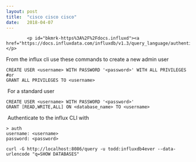 ```yaml
---
layout: post
title:  "cisco cisco cisco"
date:   2018-04-07
---
```



            <p id="bkmrk-https%3A%2F%2Fdocs.influxd"><a href="https://docs.influxdata.com/influxdb/v1.3/query_language/authentication_and_authorization/">https://docs.influxdata.com/influxdb/v1.3/query_language/authentication_and_authorization/</a></p>
<p id="bkmrk-from-the-influx-cli-">From the influx cli use these commands to create a new admin user</p>
<pre id="bkmrk-create-user-%3Cusernam"><code>CREATE USER &lt;username&gt; WITH PASSWORD '&lt;password&gt;' WITH ALL PRIVILEGES<br>#or<br>GRANT ALL PRIVILEGES TO &lt;username&gt;<br></code></pre>
<p id="bkmrk-%C2%A0for-a-standard-use"> For a standard user</p>
<pre id="bkmrk-create-user-%3Cusernam-0"><code>CREATE USER &lt;username&gt; WITH PASSWORD '&lt;password&gt;'<br>GRANT [READ,WRITE,ALL] ON &lt;database_name&gt; TO &lt;username&gt;</code></pre>
<p id="bkmrk-%C2%A0"> Authenticate to the influx CLI with</p>
<pre class=" language-bash" id="bkmrk-%3E-auth-username%3A-%3Cus"><code class=" language-bash">&gt; auth
username: &lt;username&gt;
password: &lt;password&gt;</code></pre>
<pre class=" language-bash" id="bkmrk-curl--g-http%3A%2F%2Flocal"><code class=" language-bash">curl -G http://localhost:8086/query -u todd:influxdb4ever --data-urlencode "q=SHOW DATABASES"<br></code></pre>
